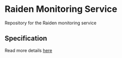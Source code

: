 # Raiden Monitoring Service
Repository for the Raiden monitoring service

## Specification

Read more details [here](http://raiden-network-specification.readthedocs.io/en/latest/monitoring_service.html)
